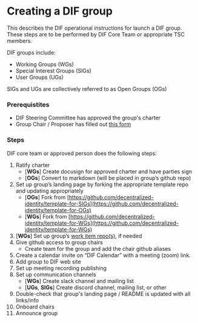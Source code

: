 # Creating a DIF group
This describes the DIF operational instructions for launch a DIF group. These steps are to be performed by DIF Core Team or appropriate TSC members. 

DIF groups include:
- Working Groups (WGs)
- Special Interest Groups (SIGs)
- User Groups (UGs)

SIGs and UGs are collectively referred to as Open Groups (OGs)

### Prerequistites
- DIF Steering Committee has approved the group's charter
- Group Chair / Proposer has filled out [this form](https://docs.google.com/document/d/16L5qhVky6DCf3-0y5_EooAGdpNPlpMi5STKA0KIgHfA/edit#heading=h.qcn49g1ayebb)

### Steps

DIF core team or approved person does the following steps:
1. Ratify charter
    - [**WGs**] Create docusign for approved charter and have parties sign
    - [**OGs**] Convert to markdown (will be placed in group’s github repo)
2. Set up group’s landing page by forking the appropriate template repo and updating appropriately
    - [**OGs**] Fork from [https://github.com/decentralized-identity/template-for-SIGs](https://github.com/decentralized-identity/template-for-OGs)
    - [**WGs**] Fork from [https://github.com/decentralized-identity/template-for-WGs](https://github.com/decentralized-identity/template-for-WGs)
3. [**WGs**] Set up group’s [work item repo(s)](create_work_item.md), if needed
4. Give github access to group chairs
    - Create team for the group and add the chair github aliases 
6. Create a calendar invite on “DIF Calendar” with a meeting (zoom) link. 
7. Add group to DIF web site
8. Set up meeting recording publishing 
9. Set up communication channels
    - [**WGs**] Create slack channel and mailing list
   - [**UGs**, **SIGs**] Create discord channel, mailing list, or other
10. Double-check that group's landing page / README is updated with all links/info 
11. Onboard chairs 
12. Announce group
